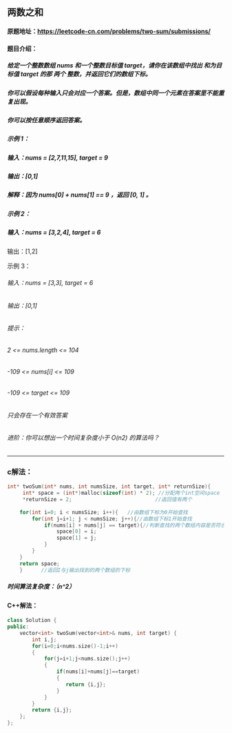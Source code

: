 ## 两数之和

#### 原题地址：https://leetcode-cn.com/problems/two-sum/submissions/

#### 题目介绍：

##### 给定一个整数数组 nums 和一个整数目标值 target，请你在该数组中找出 和为目标值 target  的那 两个 整数，并返回它们的数组下标。

##### 你可以假设每种输入只会对应一个答案。但是，数组中同一个元素在答案里不能重复出现。

##### 你可以按任意顺序返回答案。

##### 示例 1：

##### 输入：nums = [2,7,11,15], target = 9

##### 输出：[0,1]

##### 解释：因为 nums[0] + nums[1] == 9 ，返回 [0, 1] 。

##### 示例 2：

##### 输入：nums = [3,2,4], target = 6

输出：[1,2]

示例 3：

###### 输入：nums = [3,3], target = 6

###### 输出：[0,1]

###### 提示：

###### 2 <= nums.length <= 104

###### -109 <= nums[i] <= 109

###### -109 <= target <= 109

###### 只会存在一个有效答案

###### 进阶：你可以想出一个时间复杂度小于 O(n2) 的算法吗？

------

### c解法：

```cpp
int* twoSum(int* nums, int numsSize, int target, int* returnSize){
     int* space = (int*)malloc(sizeof(int) * 2); //分配两个int空间space
     *returnSize = 2;                           //返回值有两个
 
    for(int i=0; i < numsSize; i++){   //由数组下标为0开始查找
        for(int j=i+1; j < numsSize; j++){//由数组下标1开始查找
            if(nums[i] + nums[j] == target){//判断查找的两个数组内容是否符合target
                space[0] = i;
                space[1] = j;
            }
        }
    }
    return space;
    }      //返回I与j输出找到的两个数组的下标

```

##### 时间算法复杂度：（n^2）

#### C++解法：

```cpp
class Solution {
public:
    vector<int> twoSum(vector<int>& nums, int target) {
        int i,j;
        for(i=0;i<nums.size()-1;i++)
        {
            for(j=i+1;j<nums.size();j++)
            {
                if(nums[i]+nums[j]==target)
                {
                   return {i,j};
                }
            }
        }
        return {i,j};
    };
};
```

